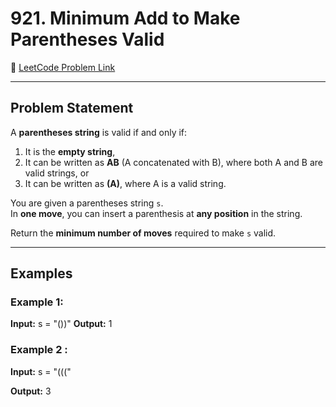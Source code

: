 # 921. Minimum Add to Make Parentheses Valid

🔗 [LeetCode Problem Link](https://leetcode.com/problems/minimum-add-to-make-parentheses-valid/description/)

---

## Problem Statement

A **parentheses string** is valid if and only if:

1. It is the **empty string**,
2. It can be written as **AB** (A concatenated with B), where both A and B are valid strings, or
3. It can be written as **(A)**, where A is a valid string.

You are given a parentheses string `s`.  
In **one move**, you can insert a parenthesis at **any position** in the string.

Return the **minimum number of moves** required to make `s` valid.

---

## Examples

### Example 1:
**Input:**
s = "())"
**Output:**
1

### Example 2 :
**Input:**
s = "((("

**Output:**
3
